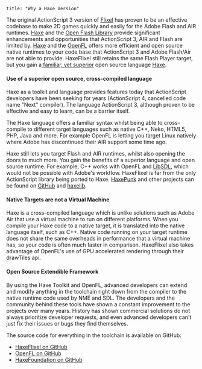 ```
title: "Why a Haxe Version"
```

The original ActionScript 3 version of [Flixel](http://flixel.org) has proven to be an effective codebase to make 2D games quickly and easily for the Adobe Flash and AIR runtimes. [Haxe](http://haxe.org) and the [Open Flash Library](https://github.com/openfl) provide significant enhancements and opportunities that ActionScript 3, AIR and Flash are limited by. [Haxe](http://haxe.org) and the [OpenFL](https://github.com/openfl) offers more efficient and open source native runtimes to your code base that ActionScript 3 and Adobe Flash/Air are not able to provide. HaxeFlixel still retains the same Flash Player target, but you gain a[ familiar, yet superior](http://www.openfl.org/archive/developer/documentation/actionscript-developers/) open source language [Haxe](http://haxe.org).

#### Use of a superior open source, cross-compiled language

Haxe as a toolkit and language provides features today that ActionScript developers have been seeking for years (ActionScript 4, cancelled code name "Next" compiler). The language ActionScript 3, although proven to be effective and easy to learn, can be a barrier itself.

The Haxe language offers a familiar syntax whilst being able to cross-compile to different target languages such as native C++, Neko, HTML5, PHP, Java and more. For example OpenFL is letting you target Linux natively where Adobe has discontinued their AIR support some time ago.

Haxe still lets you target Flash and AIR runtimes, whilst also opening the doors to much more. You gain the benefits of a superior language and open source runtime. For example,  C++ works with OpenFL and [LibSDL](http://www.libsdl.org/), which would not be possible with Adobe's workflow. HaxeFlixel is far from the only ActionScript library being ported to Haxe. [HaxePunk](http://haxepunk.com/) and other projects can be found on [GitHub](https://github.com/languages/Haxe) and [haxelib](http://lib.haxe.org/).

#### Native Targets are not a Virtual Machine

Haxe is a cross-compiled language which is unlike solutions such as Adobe Air that use a virtual machine to run on different platforms. When you compile your Haxe code to a native target, it is translated into the native language itself, such as C++. Native code running on your target runtime does not share the same overheads in performance that a virtual machine has, so your code is often much faster in comparison. HaxeFlixel also takes advantage of OpenFL's use of GPU accelerated rendering through their drawTiles api.

#### Open Source Extendible Framework

By using the Haxe Toolkit and OpenFL, advanced developers can extend and modify anything in the toolchain right down from the compiler to the native runtime code used by NME and SDL. The developers and the community behind these tools have shown a constant improvement to the projects over many years. History has shown commercial solutions do not always prioritize developer requests, and even advanced developers can't just fix their issues or bugs they find themselves.

The source code for everything in the toolchain is available on GitHub:

*   [HaxeFlixel on GitHub](https://github.com/HaxeFlixel)
*   [OpenFL on GitHub](https://github.com/openfl)
*   [HaxeFoundation on GitHub](https://github.com/haxefoundation)
